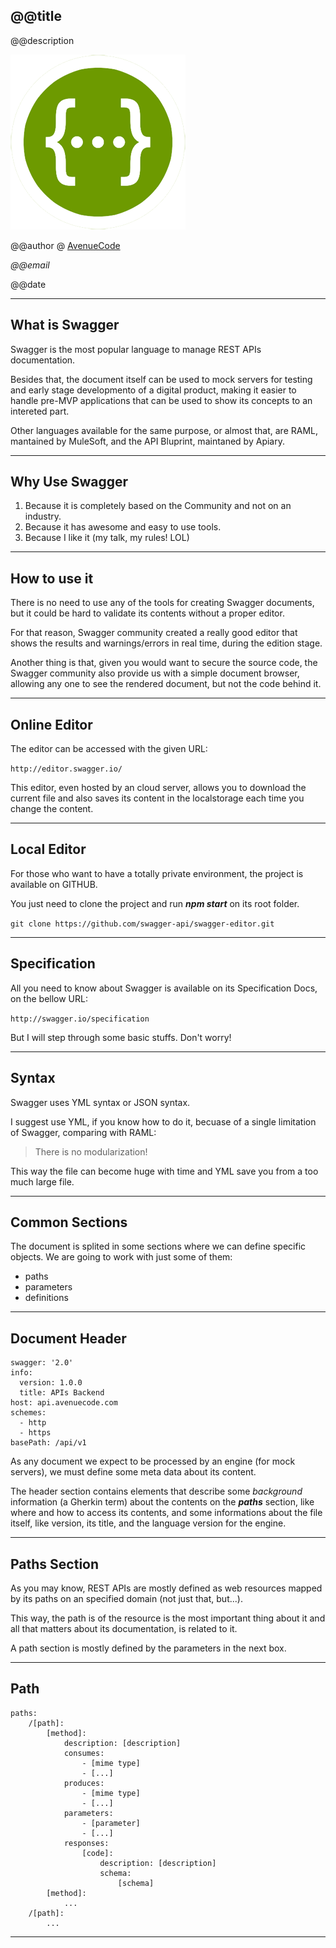 <!--

WARNING!! DON'T EDIT THE FILE README.md on the root of the project, that one is a GENERATED FILE!

You should just edit the source file at src/README.md - the one which stars with ## @@title 

-->

## @@title

@@description

<img src="img/cover.png" class="logo" />

@@author @ [AvenueCode](http://www.avenuecode.com)

*@@email*

@@date

---

## What is Swagger

Swagger is the most popular language to manage REST APIs documentation. 

Besides that, the document itself can be used to mock servers for testing and early stage developmento of a digital product, making it easier to handle pre-MVP applications that can be used to show its concepts to an intereted part.

Other languages available for the same purpose, or almost that, are RAML, mantained by MuleSoft, and the API Bluprint, maintaned by Apiary.

---

## Why Use Swagger

1. Because it is completely based on the Community and not on an industry.
2. Because it has awesome and easy to use tools.
3. Because I like it (my talk, my rules! LOL)

---

## How to use it

There is no need to use any of the tools for creating Swagger documents, but it could be hard to validate its contents without a proper editor.

For that reason, Swagger community created a really good editor that shows the results and warnings/errors in real time, during the edition stage.

Another thing is that, given you would want to secure the source code, the Swagger community also provide us with a simple document browser, allowing any one to see the rendered document, but not the code behind it.

---

## Online Editor

The editor can be accessed with the given URL:

```http://editor.swagger.io/```

This editor, even hosted by an cloud server, allows you to download the current file and also saves its content in the localstorage each time you change the content.

---

## Local Editor

For those who want to have a totally private environment, the project is available on GITHUB. 

You just need to clone the project and run ***npm start*** on its root folder.

```git clone https://github.com/swagger-api/swagger-editor.git```

---

## Specification

All you need to know about Swagger is available on its Specification Docs, on the bellow URL:

```http://swagger.io/specification```

But I will step through some basic stuffs. Don't worry!

---

## Syntax

Swagger uses YML syntax or JSON syntax. 

I suggest use YML, if you know how to do it, becuase of a single limitation of Swagger, comparing with RAML: 

> There is no modularization!

This way the file can become huge with time and YML save you from a too much large file.

---

## Common Sections

The document is splited in some sections where we can define specific objects. We are going to work with just some of them:

- paths
- parameters
- definitions

---

## Document Header

```
swagger: '2.0'
info:
  version: 1.0.0
  title: APIs Backend
host: api.avenuecode.com
schemes:
  - http
  - https
basePath: /api/v1
``` 

As any document we expect to be processed by an engine (for mock servers), we must define some meta data about its content.

The header section contains elements that describe some _background_ information (a Gherkin term) about the contents on the ***paths*** section, like where and how to access its contents, and some informations about the file itself, like version, its title, and the language version for the engine.

---

## Paths Section

As you may know, REST APIs are mostly defined as web resources mapped by its paths on an specified domain (not just that, but...). 

This way, the path is of the resource is the most important thing about it and all that matters about its documentation, is related to it.

A path section is mostly defined by the parameters in the next box.

---

## Path

```
paths:
	/[path]:
		[method]:
			description: [description]
			consumes:
				- [mime type]
				- [...]
			produces:
				- [mime type]
				- [...]
			parameters:
				- [parameter]
				- [...]
			responses:
				[code]:
					description: [description]
					schema:
						[schema]
		[method]:
			...
	/[path]:
		...
```

---

